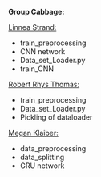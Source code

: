 **Group Cabbage:**

<u>Linnea Strand:</u>

- train_preprocessing
- CNN network
- Data_set_Loader.py
- train_CNN

<u>Robert Rhys Thomas:</u>

- train_preprocessing
- Data_set_Loader.py
- Pickling of dataloader

<u>Megan Klaiber:</u>

- data_preprocessing
- data_splitting
- GRU network

